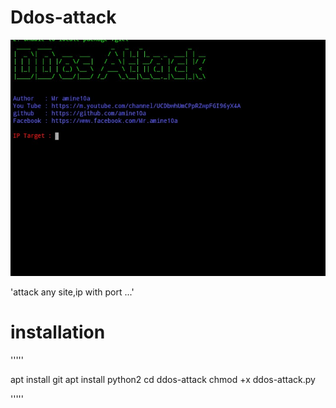 # Ddos-attack

![shellp](https://github.com/amine10a/Ddos-attack/blob/master/IMG_20200203_153812_556.jpg)

'attack any site,ip with port ...'
# installation
'''''

apt install git
apt install python2
cd ddos-attack
chmod +x ddos-attack.py

'''''



